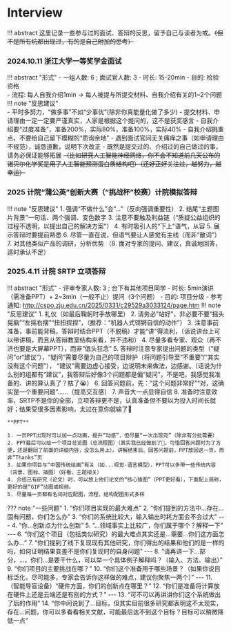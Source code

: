 # Interview
!!! abstract
    这里记录一些参与过的面试、答辩的反思，留予自己与读者为戒。~~（但不是所有坑都出现过，有的是自己附加的思考）~~
### 2024.10.11 浙江大学一等奖学金面试
!!! abstract "形式"
    - 一组人数: 6 ; 面试官人数: 3 
    - 时长: 15-20min 
    - 目的: 检验资格  
    - 流程: 每人自我介绍1min -> 每人被提与所提交材料、自我介绍有关的1~2个问题
!!! note "反思建议"    
    - 平时多努力，“做多事”不如“少事优”(除非你真能量化做了多少)
    - 提交材料、申请理由一定一定要严谨真实，人家是根据这个提问的，这不是获奖感言
    - 自我介绍要“过度准备”，准备200%，实际80%，准备100%，实际40%
    - 自我介绍挑重点，不要给自己留下模糊的“质询余地”
    - 遇到面试官问无关痛痒之事（如申请理由不规范），诚恳道歉，说明下次改正
    - 既然是提交过的、介绍过的自己做过的事，请务必保证能够拓展
    ~~（比如研究人工智能神经网络，你不会不知道前几天公布的诺贝尔化学奖是用了人工智能预测蛋白质结构吧）（还好正好关注过，越努力，越幸运）~~

### 2025 计院“蒲公英”创新大赛（“挑战杯”校赛）计院模拟答辩
!!! note "反思建议"
    1. 强调“不做什么”会“...”（反向强调重要性）
    2. 结尾“主题图片背景”一句话、两个强调、变色数字
    3. 注意不要触及利益链（“质疑公益组织的过程不透明，以提出自己的解决方案”）
    4. 有时吸引人的“下上”语气，从容
    5. 展示答辩时要提前熟悉
    6. 尽管一直在说，但语气要让人感觉有主线（而非“散词”）
    7. 对其他类似产品的调研，分析优势
    （8. 面对专家的提问、建议，真诚地回答，适时承认不足）

### 2025.4.11 计院 SRTP 立项答辩
!!! abstract "形式"
    - 评审专家人数: 3 ; 台下有其他项目同学
    - 时长: 5min演讲（需准备PPT）+ 2~3min（一般不止）提问（3个问题）
    - 目的: 项目分级
    - 参考通知: http://cspo.zju.edu.cn/2025/0331/c29529a3033124/page.htm
!!! note "反思建议"
    1. 礼仪（如最后鞠躬时手放哪里）
    2. 请务必“站好”，非必要不要“摇头晃脑”“左摇右摆”“扭扭捏捏”，（推荐：“机器人式铿锵自信的动作”）
    3. 注意事前准备，事前能背稿，答辩时结合PPT（不脱稿）才能“讲”得流利，（话说讲台上可以带讲稿，而且从答辩教室结构来看，并不违和）
    4. 尽量多看专家、观众（再不济也要是大屏幕PPT），而非“低头狂念”
    5. 答辩时注意专家提出问题的类型（“疑问”or“建议”），“疑问”需要尽量为自己的项目辩护（将问题引导至“不重要”/“其实没有这个问题”），
        “建议”需要边虚心接受，边说明未来做法，边感谢。（话说为什么别的组都有“建议”，我答辩后好像3个问题都是偏“疑问”，不是吧，我感觉我准备的、讲的算认真了？枯了😭）
    6. 回答问题前，先：“这个问题非常好”“对，这确实是一个重要问题”......（提高交互感）
    7. 声音大一点显得自信
    8. 准备时注意效率，SRTP不是你的全部，立项答辩更不是，认真准备但不要以为投入时间长就好；结果受很多因素影响，太过在意你就输了🥲

    **PPT**  

    1. 一页PPT出现时可以加一点动画，提升“动感”，但尽量“一次出现完”（除非有分批需要）
    2. PPT最后可以绘一个项目总览图（总流程图）（其实我已经做到了🤣，可惜回答问题时为了方便，还是翻回了前面的详细内容，没怎么用上）。讲解结束后、回答问题前，PPT放回这一页，而非“Thanks”页
    3. 如果你项目与“中国传统绘画”有关（如...视觉-语言模型），PPT可以多带一些传统内容（背景、图标、插图）（好看、主题相关）
    4. 介绍已有研究（论文）时，可以放上他们论文的“核心插图”（PPT更好看），下面配上简称，更好的是“GIF”动图或视频。
    5. 尽量每一页都有名词对应配图，流程、结构配图形式多样

??? note "一些问题"
    1. “你们项目实现的最大难点”
    2. “你们提到的方法中...存在...固有问题，你们怎么办”
    3. “你们的系统比较大，输入输出时耗方面会不会过大”
    ---
    4. “你...创新点为什么创新”
    5. “...领域事实上比较广，你们属于哪个？解释一下”
    ---
    6. “你们这个项目（包括类似研究）的最大难点其实还是...需要...你们这方面怎么办...”
    7. “你们提到了线下复现现有其他研究，你们得出的结果和他们的是一样的吗，如何证明结果变差不是你们复现时的自身问题”
    ---
    8. “请再讲一下...部分，...，你们...是要干什么，可以举一个具体例子解释吗？（输入、方法、输出）”
    9. “你们项目的主要挑战在哪？”
    10. “你们这个准备用于哪些场景？（如果你说目标泛化，尽可能多，专家会告诉你这样做的难点，建议你聚焦一两个）”
    ---
    11. （智能导盲设备）“硬件方面，你们的创新点在哪里？”
    12. “你们是准备将计算放在硬件上还是云端还是有别的方式？”
    ---
    13. “可不可以再讲讲你们这个系统做出了后的作用”
    14. “你中间说到了...目标，但其实目前很多研究都表明这不太现实，存在...问题，你可以多看看相关文献，可能最后达不到这个目标？目标可以稍微降低一点”